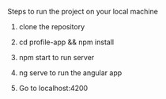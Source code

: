 Steps to run the project on your local machine

1) clone the repository

2) cd profile-app && npm install

3) npm start to run server

4) ng serve to run the angular app

5) Go to localhost:4200
